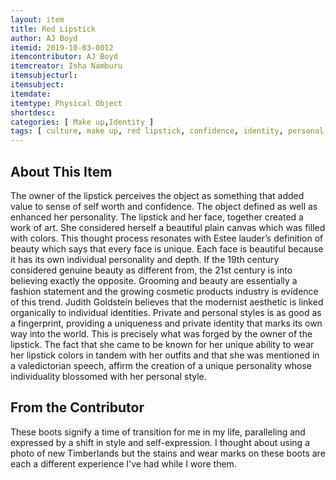 ```yaml
---
layout: item
title: Red Lipstick
author: AJ Boyd
itemid: 2019-10-03-0012
itemcontributor: AJ Boyd
itemcreator: Isha Namburu
itemsubjecturl: 
itemsubject: 
itemdate: 
itemtype: Physical Object
shortdesc: 
categories: [ Make up,Identity ]
tags: [ culture, make up, red lipstick, confidence, identity, personal style ]
---
```


## About This Item

The owner of the lipstick perceives the object as something that added value to sense of self worth and confidence. The object defined as well as enhanced her personality. The lipstick and her face, together created a work of art. She considered herself a beautiful plain canvas which was filled with colors. This thought process resonates with Estee lauder’s definition of beauty which says that every face is unique. Each face is beautiful because it has its own individual personality and depth. If the 19th century considered genuine beauty as different from, the 21st century is into believing exactly the opposite. Grooming and beauty are essentially a fashion statement and the growing cosmetic products industry is evidence of this trend. Judith Goldstein believes that the modernist aesthetic is linked organically to individual identities. Private and personal styles is as good as a fingerprint, providing a uniqueness and private identity that marks its own way into the world. This is precisely what was forged by the owner of the lipstick. The fact that she came to be known for her unique ability to wear her lipstick colors in tandem with her outfits and that she was mentioned in a valedictorian speech, affirm the creation of a unique personality whose individuality blossomed with her personal style.

## From the Contributor

These boots signify a time of transition for me in my life, paralleling and expressed by a shift in style and self-expression. I thought about using a photo of new Timberlands but the stains and wear marks on these boots are each a different experience I've had while I wore them. 
